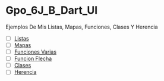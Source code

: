 # Gpo_6J_B_Dart_UI
Ejemplos De Mis Listas, Mapas, Funciones, Clases Y Herencia 

- [ ] [Listas](https://dartpad.dartlang.org/ac98de6e73016196acb0e3da36a6c7eb)
- [ ] [Mapas](https://dartpad.dartlang.org/d11f945c82af3d4c71932e0f14ad28a5)
- [ ] [Funciones Varias](https://dartpad.dartlang.org/54acca0c97fb8488f41e368ce6aedc32)
- [ ] [Funcion Flecha](https://dartpad.dartlang.org/a59f59ef179f16c27d552568553702cf)
- [ ] [Clases](https://dartpad.dartlang.org/c755ee16378862cacf6547d0b161aad9)
- [ ] [Herencia](https://dartpad.dartlang.org/c02d1d9cda2a7f3bd6ee73cf6c45907c)
